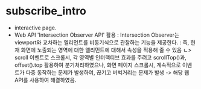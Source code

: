 # subscribe_intro

- interactive page.
- Web API 'Intersection Observer API' 활용
: Intersection Observer는 viewport와 교차하는 엘리먼트를 비동기식으로 관찰하는 기능을 제공한다.
: 즉, 현재 화면에 노출되는 영역에 대한 엘리먼트에 대해서 속성을 적용해 줄 수 있음 
ㄴ> scroll 이벤트로 스크롤시, 각 영역별 인터랙티브 효과를 주려고 scrollTop()과, offset().top 활용하여 분기처리하였으나, 
화면 페이지 스크롤시, 계속적으로 이벤트가 다중 동작하는 문제가 발생하여, 끊기고 버벅거리는 문제가 발생 -> 해당 웹 API를 사용하여 해결하였음.
